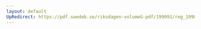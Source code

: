 ```yaml
---
layout: default
UpRedirect: https://pdf.swedeb.se/riksdagen-volumeG-pdf/199091/reg_199091/reg_199091_1031.pdf
---
```

